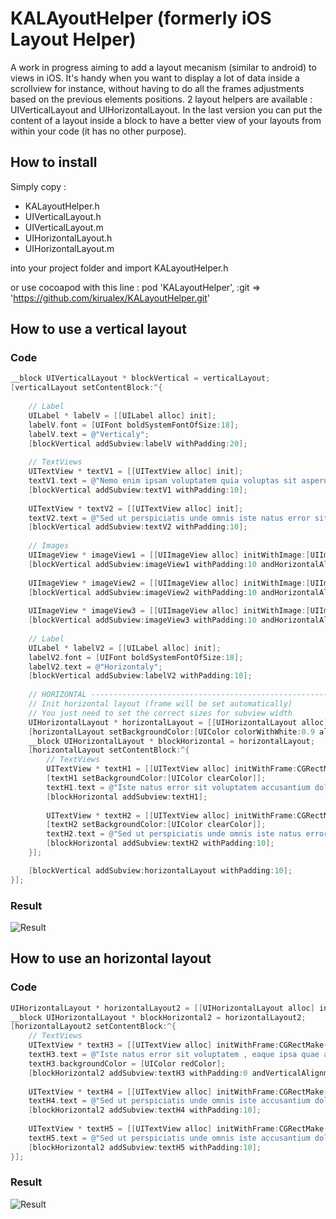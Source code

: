 # KALAyoutHelper (formerly iOS Layout Helper)

A work in progress aiming to add a layout mecanism (similar to android) to views in iOS. It's handy when you want to display a lot of data inside a scrollview for instance, without having to do all the frames adjustments based on the previous elements positions.
2 layout helpers are available : UIVerticalLayout and UIHorizontalLayout.
In the last version you can put the content of a layout inside a block to have a better view of your layouts from within your code (it has no other purpose).

## How to install

Simply copy :
 * KALayoutHelper.h
 * UIVerticalLayout.h
 * UIVerticalLayout.m
 * UIHorizontalLayout.h
 * UIHorizontalLayout.m

into your project folder and import KALayoutHelper.h

or use cocoapod with this line :
    pod 'KALayoutHelper', :git => 'https://github.com/kirualex/KALayoutHelper.git'

## How to use a vertical layout

### Code

``` objective-c
__block UIVerticalLayout * blockVertical = verticalLayout;
[verticalLayout setContentBlock:^{
    
    // Label
    UILabel * labelV = [[UILabel alloc] init];
    labelV.font = [UIFont boldSystemFontOfSize:18];
    labelV.text = @"Verticaly";
    [blockVertical addSubview:labelV withPadding:20];
    
    // TextViews
    UITextView * textV1 = [[UITextView alloc] init];
    textV1.text = @"Nemo enim ipsam voluptatem quia voluptas sit aspernatur aut odit aut fugit, sed quia consequuntur magni dolores?";
    [blockVertical addSubview:textV1 withPadding:10];
    
    UITextView * textV2 = [[UITextView alloc] init];
    textV2.text = @"Sed ut perspiciatis unde omnis iste natus error sit voluptatem accusantium doloremque laudantium !";
    [blockVertical addSubview:textV2 withPadding:10];
    
    // Images
    UIImageView * imageView1 = [[UIImageView alloc] initWithImage:[UIImage imageNamed:@"star"]];
    [blockVertical addSubview:imageView1 withPadding:10 andHorizontalAlignment:KALayoutHorizontalAlignmentLeft];
    
    UIImageView * imageView2 = [[UIImageView alloc] initWithImage:[UIImage imageNamed:@"star"]];
    [blockVertical addSubview:imageView2 withPadding:10 andHorizontalAlignment:KALayoutHorizontalAlignmentCenter];
    
    UIImageView * imageView3 = [[UIImageView alloc] initWithImage:[UIImage imageNamed:@"star"]];
    [blockVertical addSubview:imageView3 withPadding:10 andHorizontalAlignment:KALayoutHorizontalAlignmentRight];
    
    // Label
    UILabel * labelV2 = [[UILabel alloc] init];
    labelV2.font = [UIFont boldSystemFontOfSize:18];
    labelV2.text = @"Horizontaly";
    [blockVertical addSubview:labelV2 withPadding:10];
    
    // HORIZONTAL ------------------------------------------------------------------------------
    // Init horizontal layout (frame will be set automatically)
    // You just need to set the correct sizes for subview width
    UIHorizontalLayout * horizontalLayout = [[UIHorizontalLayout alloc] init];
    [horizontalLayout setBackgroundColor:[UIColor colorWithWhite:0.9 alpha:1]];
    __block UIHorizontalLayout * blockHorizontal = horizontalLayout;
    [horizontalLayout setContentBlock:^{
        // TextViews
        UITextView * textH1 = [[UITextView alloc] initWithFrame:CGRectMake(0,0,145,0)];
        [textH1 setBackgroundColor:[UIColor clearColor]];
        textH1.text = @"Iste natus error sit voluptatem accusantium doloremque laudantium, totam rem aperiam, eaque ipsa quae ab illo inventore veriticabo.";
        [blockHorizontal addSubview:textH1];
        
        UITextView * textH2 = [[UITextView alloc] initWithFrame:CGRectMake(0,0,145,0)];
        [textH2 setBackgroundColor:[UIColor clearColor]];
        textH2.text = @"Sed ut perspiciatis unde omnis iste natus error sit voluptatem accusantium atae vitae dicta sunt explicabo.";
        [blockHorizontal addSubview:textH2 withPadding:10];
    }];

    [blockVertical addSubview:horizontalLayout withPadding:10];
}];
```


### Result

![Result](http://i.imgur.com/7Hnedoa.png)

## How to use an horizontal layout

### Code

``` objective-c
UIHorizontalLayout * horizontalLayout2 = [[UIHorizontalLayout alloc] init];
__block UIHorizontalLayout * blockHorizontal2 = horizontalLayout2;
[horizontalLayout2 setContentBlock:^{
    // TextViews
    UITextView * textH3 = [[UITextView alloc] initWithFrame:CGRectMake(0,0,93,0)];
    textH3.text = @"Iste natus error sit voluptatem , eaque ipsa quae ab illo inventore veritatis et quasi architecto beatae vitae dicta sunt explicabo.";
    textH3.backgroundColor = [UIColor redColor];
    [blockHorizontal2 addSubview:textH3 withPadding:0 andVerticalAlignment:KALayoutVerticalAlignmentCenter];
    
    UITextView * textH4 = [[UITextView alloc] initWithFrame:CGRectMake(0,0,93,0)];
    textH4.text = @"Sed ut perspiciatis unde omnis iste accusantium doloremque laudantium, totam rem aperiam natus error sit voluptatem accusantium doloremque o.";
    [blockHorizontal2 addSubview:textH4 withPadding:10];
    
    UITextView * textH5 = [[UITextView alloc] initWithFrame:CGRectMake(0,0,93,0)];
    textH5.text = @"Sed ut perspiciatis unde omnis iste accusantium doloremque laudantium, totam rem aperiam natus error sit voluptatem accusantium doloremque laudantium, totam.";
    [blockHorizontal2 addSubview:textH5 withPadding:10];
}];
```

### Result

![Result](http://i.imgur.com/miTj3kO.png)




